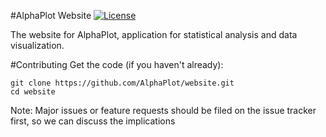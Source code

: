 #AlphaPlot Website
[![License][license-badge]][license-page]

The website for AlphaPlot, application for statistical analysis and data visualization.

[license-page]: COPYING
[license-badge]: http://img.shields.io/badge/License-GPL2-blue.svg

#Contributing
Get the code (if you haven't already):

    git clone https://github.com/AlphaPlot/website.git
    cd website
    
Note: Major issues or feature requests should be filed on the issue tracker first, so we can discuss the implications
